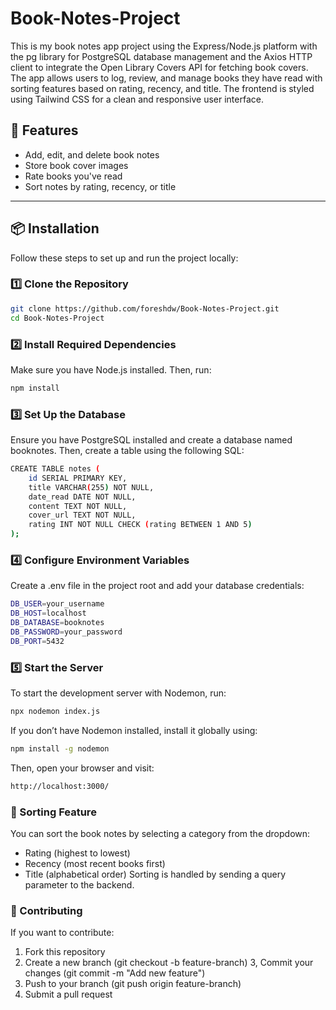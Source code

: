 # Book-Notes-Project
This is my book notes app project using the Express/Node.js platform with the pg library for PostgreSQL database management and the Axios HTTP client to integrate the Open Library Covers API for fetching book covers. The app allows users to log, review, and manage books they have read with sorting features based on rating, recency, and title. The frontend is styled using Tailwind CSS for a clean and responsive user interface.

## 🚀 Features

- Add, edit, and delete book notes
- Store book cover images
- Rate books you've read
- Sort notes by rating, recency, or title

---

## 📦 Installation

Follow these steps to set up and run the project locally:

### 1️⃣ Clone the Repository

```sh
git clone https://github.com/foreshdw/Book-Notes-Project.git
cd Book-Notes-Project
```

### 2️⃣ Install Required Dependencies

Make sure you have Node.js installed. Then, run:
```sh
npm install
```

### 3️⃣ Set Up the Database

Ensure you have PostgreSQL installed and create a database named booknotes.
Then, create a table using the following SQL:
```sh
CREATE TABLE notes (
    id SERIAL PRIMARY KEY,
    title VARCHAR(255) NOT NULL,
    date_read DATE NOT NULL,
    content TEXT NOT NULL,
    cover_url TEXT NOT NULL,
    rating INT NOT NULL CHECK (rating BETWEEN 1 AND 5)
);
```

### 4️⃣ Configure Environment Variables

Create a .env file in the project root and add your database credentials:
```sh
DB_USER=your_username
DB_HOST=localhost
DB_DATABASE=booknotes
DB_PASSWORD=your_password
DB_PORT=5432
```

### 5️⃣ Start the Server

To start the development server with Nodemon, run:
```sh
npx nodemon index.js
```

If you don’t have Nodemon installed, install it globally using:
```sh
npm install -g nodemon
```

Then, open your browser and visit:
```sh
http://localhost:3000/
```

### 🔄 Sorting Feature
You can sort the book notes by selecting a category from the dropdown:
- Rating (highest to lowest)
- Recency (most recent books first)
- Title (alphabetical order)
Sorting is handled by sending a query parameter to the backend.

### 🤝 Contributing
If you want to contribute:

1. Fork this repository
2. Create a new branch (git checkout -b feature-branch)
3, Commit your changes (git commit -m "Add new feature")
4. Push to your branch (git push origin feature-branch)
5. Submit a pull request
